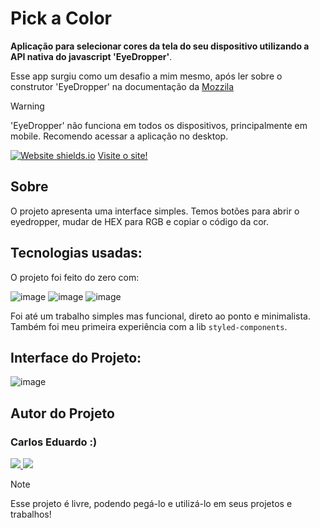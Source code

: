 # Pick a Color

**Aplicação para selecionar cores da tela do seu dispositivo utilizando a API nativa do javascript 'EyeDropper'**.

Esse app surgiu como um desafio a mim mesmo, após ler sobre o construtor 'EyeDropper' na documentação da [Mozzila](https://developer.mozilla.org/en-US/docs/Web/API/EyeDropper)

> [!WARNING]
>
>'EyeDropper' não funciona em todos os dispositivos, principalmente em mobile. Recomendo acessar a aplicação no desktop.

[![Website shields.io](https://img.shields.io/website-up-down-green-red/http/shields.io.svg)](http://shields.io/)
[Visite o site!](https://pick-a-color-steel.vercel.app/)

## Sobre

O projeto apresenta uma interface simples. Temos botões para abrir o eyedropper, mudar de HEX para RGB e copiar o código da cor. 

## Tecnologias usadas:

O projeto foi feito do zero com:


![image](https://img.shields.io/badge/React-20232A?style=for-the-badge&logo=react&logoColor=61DAFB)
![image](https://img.shields.io/badge/TypeScript-007ACC?style=for-the-badge&logo=typescript&logoColor=white)
![image](https://img.shields.io/badge/styled--components-DB7093?style=for-the-badge&logo=styled-components&logoColor=white)

Foi até um trabalho simples mas funcional, direto ao ponto e minimalista. 
Também foi meu primeira experiência com a lib `styled-components`.

## Interface do Projeto:

![image](https://i.ibb.co/yf158t1/Captura-de-tela-2024-03-14-122957.png)

## Autor do Projeto

### Carlos Eduardo :)

<p> 
  <a href="https://github.com/carlosEduardDev">
    <img src="https://img.shields.io/badge/GitHub-100000?style=for-the-badge&logo=github&logoColor=white" />
  </a> 
  <a href="https://api.whatsapp.com/send?phone=5511974265092/">
    <img src="https://img.shields.io/badge/WhatsApp-25D366?style=for-the-badge&logo=whatsapp&logoColor=white" />
  </a>   
</p>

> [!NOTE]  
>
>Esse projeto é livre, podendo pegá-lo e utilizá-lo em seus projetos e trabalhos!